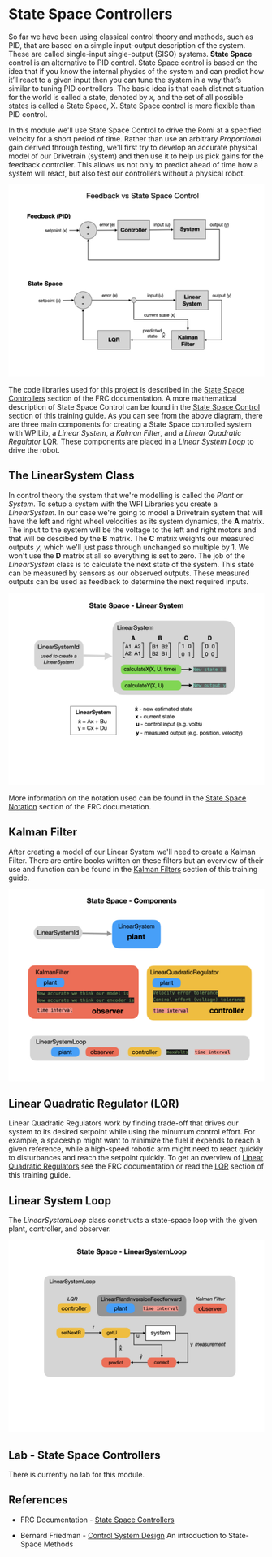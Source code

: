 # State Space Controllers
So far we have been using classical control theory and methods, such as PID, that are based on a simple input-output description of the system. These are called single-input single-output (SISO) systems.  **State Space** control is an alternative to PID control.  State Space control is based on the idea that if you know the internal physics of the system and can predict how it’ll react to a given input then you can tune the system in a way that’s similar to tuning PID controllers.  The basic idea is that each distinct situation for the world is called a state, denoted by *x*, and the set of all possible states is called a State Space, X. State Space control is more flexible than PID control. 

In this module we'll use State Space Control to drive the Romi at a specified velocity for a short period of time.  Rather than use an arbitrary *Proportional* gain derived through testing, we'll first try to develop an accurate physical model of our Drivetrain (system) and then use it to help us pick gains for the feedback controller.  This allows us not only to predict ahead of time how a system will react, but also test our controllers without a physical robot.

![Feedback vs State Space](../../images/Romi/Romi.056.jpeg)

The code libraries used for this project is described in the [State Space Controllers](https://docs.wpilib.org/en/stable/docs/software/advanced-controls/state-space/state-space-intro.html) section of the FRC documentation. A more mathematical description of State Space Control can be found in the [State Space Control](../../Concepts/Control/stateSpaceControl.md) section of this training guide.  As you can see from the above diagram, there are three main components for creating a State Space controlled system with WPILib, a *Linear System*, a *Kalman Filter*, and a *Linear Quadratic Regulator* LQR.  These components are placed in a *Linear System Loop* to drive the robot.

## The LinearSystem Class
In control theory the system that we're modelling is called the *Plant* or *System*.  To setup a system with the WPI Libraries you create a *LinearSystem*.  In our case we're going to model a Drivetrain system that will have the left and right wheel velocities as its system dynamics, the **A** matrix.  The input to the system will be the voltage to the left and right motors and that will be descibed by the **B** matrix.  The **C** matrix weights our measured outputs *y*, which we'll just pass through unchanged so multiple by 1.  We won't use the **D** matrix at all so everything is set to zero.  The job of the *LinearSystem* class is to calculate the next state of the system.  This state can be measured by sensors as our observed outputs.  These measured outputs can be used as feedback to determine the next required inputs.

![Linear System](../../images/Romi/Romi.057.jpeg)

More information on the notation used can be found in the  [State Space Notation](https://docs.wpilib.org/en/stable/docs/software/advanced-controls/state-space/state-space-intro.html#what-is-state-space-notation) section of the FRC documetation.

## Kalman Filter
After creating a model of our Linear System we'll need to create a Kalman Filter.  There are entire books written on these filters but an overview of their use and function can be found in the [Kalman Filters](../../Concepts/OptimalEstimation/kalmanFilters.md) section of this training guide.

![State Space Components](../../images/Romi/Romi.058.jpeg)

## Linear Quadratic Regulator (LQR)
Linear Quadratic Regulators work by finding trade-off that drives our system to its desired setpoint while using the minumum control effort. For example, a spaceship might want to minimize the fuel it expends to reach a given reference, while a high-speed robotic arm might need to react quickly to disturbances and reach the setpoint quickly.  To get an overview of [Linear Quadratic Regulators](https://docs.wpilib.org/en/stable/docs/software/advanced-controls/state-space/state-space-intro.html#the-linear-quadratic-regulator) see the FRC documentation or read the [LQR](../../Concepts/Control/LQR.md) section of this training guide.

## Linear System Loop
The *LinearSystemLoop* class constructs a state-space loop with the given plant, controller, and observer.

![Linear System Loop](../../images/Romi/Romi.059.jpeg)

## Lab - State Space Controllers

There is currently no lab for this module.

<!-- The code to create the trajectory configuration constraint:

    public static final TrajectoryConfig config =
      new TrajectoryConfig(kMaxSpeedMetersPerSecond, 
                            kMaxAccelMetersPerSecondSquared)
          .setKinematics(kDriveKinematics)
          .addConstraint(kAutoVoltageConstraint); -->

## References
- FRC Documentation - [State Space Controllers](https://docs.wpilib.org/en/stable/docs/software/advanced-controls/state-space/state-space-intro.html)

- Bernard Friedman - [Control System Design](https://www.academia.edu/16854890/Control_System_Design_An_Introduction_to_State_Space_Methods_Bernard_Friedland_Dover_Publications_) An introduction to State-Space Methods

